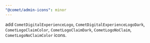 ```yaml
---
"@comet/admin-icons": minor
---
```


add `CometDigitalExperienceLogo`, `CometDigitalExperienceLogoDark`, `CometLogoClaimColor`, `CometLogoClaimDark`, `CometLogoNoClaim`, `CometLogoNoClaimColor` icons.
